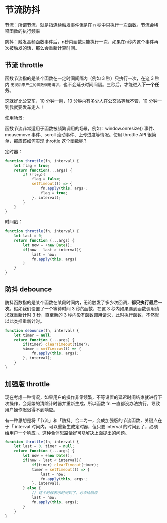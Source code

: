 # 节流防抖

节流：所谓节流，就是指连续触发事件但是在 n 秒中只执行一次函数。节流会稀释函数的执行频率

防抖：触发高频函数事件后，n秒内函数只能执行一次，如果在n秒内这个事件再次被触发的话，那么会重新计算时间。

## 节流 throttle

函数节流指的是某个函数在一定时间间隔内（例如 3 秒）只执行一次，在这 3 秒内 `无视后来产生的函数调用请求`，也不会延长时间间隔。三秒后，才能进入**下一个任务**。

这就好比公交车，10 分钟一趟，10 分钟内有多少人在公交站等我不管，10 分钟一到我就要发车走人！

使用场景:

函数节流非常适用于函数被频繁调用的场景，例如：window.onresize() 事件、mousemove 事件、scroll 滚动事件、上传进度等情况。使用 throttle API 很简单，那应该如何实现 throttle 这个函数呢？

定时器：

```js
function throttle(fn, interval) {
    let flag = true;
    return function(...args) {
        if (flag){
            flag = false;
            setTimeout(() => {
                fn.apply(this, args);
                flag = true;
            }, interval);
        }
    }
}
```

时间戳：

```js
function throttle(fn, interval) {
    let last = 0;
    return function (...args) {
        let now = +new Date();
        if(now - last > interval){
            last = now;
            fn.apply(this, args)
        }
    }
}
```

## 防抖 debounce

防抖函数指的是某个函数在某段时间内，无论触发了多少次回调，**都只执行最后一次**。假如我们设置了一个等待时间 3 秒的函数，在这 3 秒内如果遇到函数调用请求就重新计时 3 秒，直至新的 3 秒内没有函数调用请求，此时执行函数，不然就以此类推重新计时。

```js
function debounce(fn, interval) {
    let timer = null;
    return function (...args) {
        if(timer) clearTimeout(timer);
        timer = setTimeout(() => {
            fn.apply(this, args);
        }, interval);
    }
}
```

## 加强版 throttle
现在考虑一种情况，如果用户的操作非常频繁，不等设置的延迟时间结束就进行下次操作，会频繁的清除计时器并重新生成，所以函数 fn 一直都没办法执行，导致用户操作迟迟得不到响应。

有一种思想是将「节流」和「防抖」合二为一，变成加强版的节流函数，关键点在于「 interval 时间内，可以重新生成定时器，但只要 interval 的时间到了，必须给用户一个响应」。这种合体思路恰好可以解决上面提出的问题。

```js
function throttle(fn, interval) {
	let last = 0, timer = null;
	return function (...args) {
		let now = +new Date();
		if(now - last < interval){
			if(timer) clearTimeout(timer);
			timer = setTimeout(() => {
				last = now;
				fn.apply(this, args);
			}, interval);
		} else {
			// 这个时候表示时间到了，必须给响应
			last = now;
			fn.apply(this, args);
		}
	}
}
```

